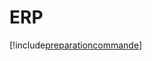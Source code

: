 # ERP

[!include[preparationcommande](erp.preparationcommande.autogen.md)]


























































